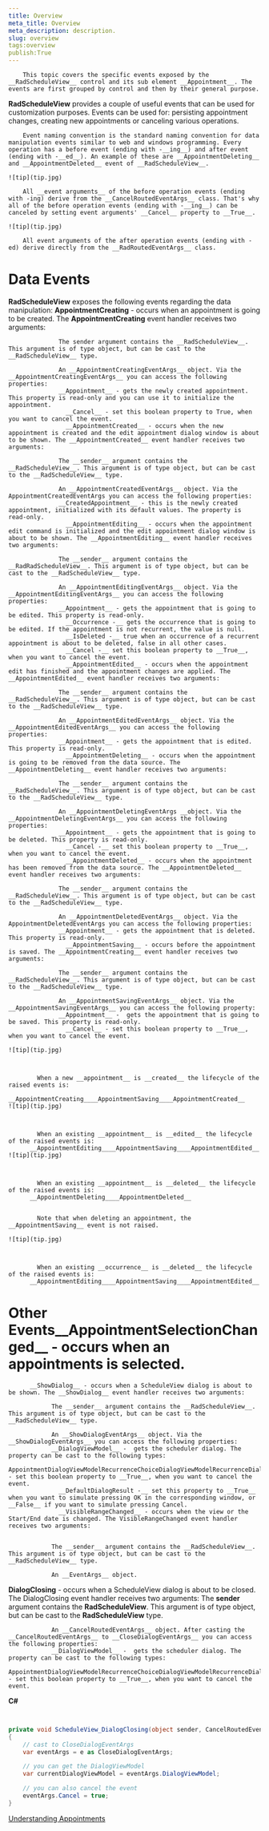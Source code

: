 ```yaml
---
title: Overview
meta_title: Overview
meta_description: description.
slug: overview
tags:overview
publish:True
---
```




        This topic covers the specific events exposed by the __RadScheduleView__ control and its sub element __Appointment__. The events are first grouped by control and then by their general purpose.
      

__RadScheduleView__ provides a couple of useful events that can be used for customization purposes. Events can be used for: persisting appointment changes, creating new appointments or canceling various operations.
      


        Event naming convention is the standard naming convention for data manipulation events similar to web and windows programming. Every operation has a before event (ending with -__ing__) and after event (ending with -__ed__). An example of these are __AppointmentDeleting__ and __AppointmentDeleted__ event of __RadScheduleView__.
      
    ![tip](tip.jpg)
    	
        All __event arguments__ of the before operation events (ending with -ing) derive from the __CancelRoutedEventArgs__ class. That's why all of the before operation events (ending with -__ing__) can be canceled by setting event arguments' __Cancel__ property to __True__.
      
    ![tip](tip.jpg)
    	
        All event arguments of the after operation events (ending with -ed) derive directly from the __RadRoutedEventArgs__ class.
      

# Data Events

__RadScheduleView__ exposes the following events regarding the data manipulation:
        __AppointmentCreating__ - occurs when an appointment is going to be created. The __AppointmentCreating__ event handler receives two arguments:
              
                  The sender argument contains the __RadScheduleView__. This argument is of type object, but can be cast to the __RadScheduleView__ type.
                
                  An __AppointmentCreatingEventArgs__ object. Via the __AppointmentCreatingEventArgs__ you can access the following properties:
                  __Appointment__ - gets the newly created appointment. This property is read-only and you can use it to initialize the appointment.
                    __Cancel__ - set this boolean property to True, when you want to cancel the event.
                    __AppointmentCreated__ - occurs when the new appointment is created and the edit appointment dialog window is about to be shown. The __AppointmentCreated__ event handler receives two arguments:
              
                  The __sender__ argument contains the __RadScheduleView__. This argument is of type object, but can be cast to the __RadScheduleView__ type.
                
                  An __AppointmentCreatedEventArgs__ object. Via the AppointmentCreatedEventArgs you can access the following properties:
                  __CreatedAppointment__ - this is the newly created appointment, initialized with its default values. The property is read-only.
                    __AppointmentEditing__ - occurs when the appointment edit command is initialized and the edit appointment dialog window is about to be shown. The __AppointmentEditing__ event handler receives two arguments:
              
                  The __sender__ argument contains the __RadRadScheduleView__. This argument is of type object, but can be cast to the __RadScheduleView__ type.
                
                  An __AppointmentEditingEventArgs__ object. Via the __AppointmentEditingEventArgs__ you can access the following properties:
                  __Appointment__ - gets the appointment that is going to be edited. This property is read-only.
                    __Occurrence -__ gets the occurrence that is going to be edited. If the appointment is not recurrent, the value is null.
                    __IsDeleted -__ true when an occurrence of a recurrent appointment is about to be deleted, false in all other cases.
                    __Cancel -__ set this boolean property to __True__, when you want to cancel the event.
                    __AppointmentEdited__ - occurs when the appointment edit has finished and the appointment changes are applied. The __AppointmentEdited__ event handler receives two arguments:
              
                  The __sender__ argument contains the __RadScheduleView__. This argument is of type object, but can be cast to the __RadScheduleView__ type.
                
                  An __AppointmentEditedEventArgs__ object. Via the __AppointmentEditedEventArgs__ you can access the following properties:
                  __Appointment__ - gets the appointment that is edited. This property is read-only.
                    __AppointmentDeleting__ - occurs when the appointment is going to be removed from the data source. The __AppointmentDeleting__ event handler receives two arguments:
              
                  The __sender__ argument contains the __RadScheduleView__. This argument is of type object, but can be cast to the __RadScheduleView__ type.
                
                  An __AppointmentDeletingEventArgs __object. Via the __AppointmentDeletingEventArgs__ you can access the following properties:
                  __Appointment__ - gets the appointment that is going to be deleted. This property is read-only.
                    __Cancel -__ set this boolean property to __True__, when you want to cancel the event.
                    __AppointmentDeleted__ - occurs when the appointment has been removed from the data source. The __AppointmentDeleted__ event handler receives two arguments:
              
                  The __sender__ argument contains the __RadScheduleView__. This argument is of type object, but can be cast to the __RadScheduleView__ type.
                
                  An __AppointmentDeletedEventArgs__ object. Via the AppointmentDeletedEventArgs you can access the following properties:
                  __Appointment__ - gets the appointment that is deleted. This property is read-only.
                    __AppointmentSaving__ - occurs before the appointment is saved. The __AppointmentCreating__ event handler receives two arguments:
              
                  The __sender__ argument contains the __RadScheduleView__. This argument is of type object, but can be cast to the __RadScheduleView__ type.
                
                  An __AppointmentSavingEventArgs__ object. Via the __AppointmentSavingEventArgs__ you can access the following property:
                  __Appointment__ -  gets the appointment that is going to be saved. This property is read-only.
                    __Cancel__ - set this boolean property to __True__, when you want to cancel the event.
                    
    ![tip](tip.jpg)
    	


            When a new __appointment__ is __created__ the lifecycle of the raised events is:
          __AppointmentCreating____AppointmentSaving____AppointmentCreated__
    ![tip](tip.jpg)
    	


            When an existing __appointment__ is __edited__ the lifecycle of the raised events is:
          __AppointmentEditing____AppointmentSaving____AppointmentEdited__
    ![tip](tip.jpg)
    	


            When an existing __appointment__ is __deleted__ the lifecycle of the raised events is:
          __AppointmentDeleting____AppointmentDeleted__


            Note that when deleting an appointment, the __AppointmentSaving__ event is not raised.
          
    ![tip](tip.jpg)
    	


            When an existing __occurrence__ is __deleted__ the lifecycle of the raised events is:
          __AppointmentEditing____AppointmentSaving____AppointmentEdited__

# Other Events__AppointmentSelectionChanged__ - occurs when an appointments is selected.
          __ShowDialog__ - occurs when a ScheduleView dialog is about to be shown. The __ShowDialog__ event handler receives two arguments:
            
                The __sender__ argument contains the __RadScheduleView__. This argument is of type object, but can be cast to the __RadScheduleView__ type.
              
                An __ShowDialogEventArgs__ object. Via the __ShowDialogEventArgs__ you can access the following properties:
                __DialogViewModel__ -  gets the scheduler dialog. The property can be cast to the following types:
                    AppointmentDialogViewModelRecurrenceChoiceDialogViewModelRecurrenceDialogViewModelConfirmDialogViewModel__Cancel__ - set this boolean property to __True__, when you want to cancel the event.
                  __DefaultDialogResult -__ set this property to __True__ when you want to simulate pressing OK in the corresponding window, or __False__ if you want to simulate pressing Cancel.
                  __VisibleRangeChanged__ - occurs when the view or the Start/End date is changed. The VisibleRangeChanged event handler receives two arguments:


                The __sender__ argument contains the __RadScheduleView__. This argument is of type object, but can be cast to the __RadScheduleView__ type.
              
                An __EventArgs__ object.
              



__DialogClosing__ - occurs when a ScheduleView dialog is about to be closed. The DialogClosing event handler receives two arguments:
                The __sender__ argument contains the __RadScheduleView__. This argument is of type object, but can be cast to the __RadScheduleView__ type.
              
                An __CancelRoutedEventArgs__ object. After casting the __CancelRoutedEventArgs__ to __CloseDialogEventArgs__ you can access the following properties:
                __DialogViewModel__ -  gets the scheduler dialog. The property can be cast to the following types:
                    AppointmentDialogViewModelRecurrenceChoiceDialogViewModelRecurrenceDialogViewModelConfirmDialogViewModel__Cancel__ - set this boolean property to __True__, when you want to cancel the event.
                  


 __C#__
    

```C#


private void ScheduleView_DialogClosing(object sender, CancelRoutedEventArgs e)
{
    // cast to CloseDialogEventArgs
    var eventArgs = e as CloseDialogEventArgs;

    // you can get the DialogViewModel
    var currentDialogViewModel = eventArgs.DialogViewModel;

    // you can also cancel the event
    eventArgs.Cancel = true;
}

```

[Understanding Appointments](&#123;&#123slug:understanding-appointments&#125;&#125;)
